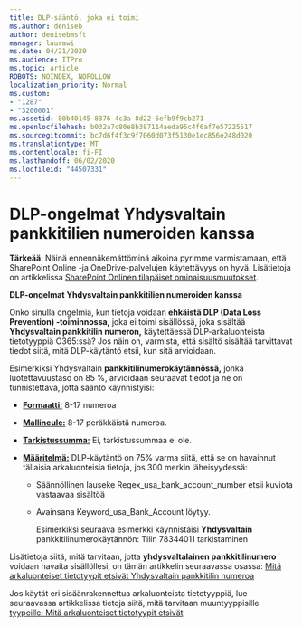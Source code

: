 ```yaml
---
title: DLP-sääntö, joka ei toimi
ms.author: deniseb
author: denisebmsft
manager: laurawi
ms.date: 04/21/2020
ms.audience: ITPro
ms.topic: article
ROBOTS: NOINDEX, NOFOLLOW
localization_priority: Normal
ms.custom:
- "1287"
- "3200001"
ms.assetid: 80b40145-8376-4c3a-8d22-6efb9f9cb271
ms.openlocfilehash: b032a7c80e8b387114aeda95c4f6af7e57225517
ms.sourcegitcommit: bc7d6f4f3c9f7060d073f5130e1ec856e248d020
ms.translationtype: MT
ms.contentlocale: fi-FI
ms.lasthandoff: 06/02/2020
ms.locfileid: "44507331"
---
```

# <a name="dlp-issues-with-us-bank-account-numbers"></a>DLP-ongelmat Yhdysvaltain pankkitilien numeroiden kanssa

**Tärkeää**: Näinä ennennäkemättöminä aikoina pyrimme varmistamaan, että SharePoint Online -ja OneDrive-palvelujen käytettävyys on hyvä. Lisätietoja on artikkelissa [SharePoint Onlinen tilapäiset ominaisuusmuutokset](https://aka.ms/ODSPAdjustments).

**DLP-ongelmat Yhdysvaltain pankkitilien numeroiden kanssa**

Onko sinulla ongelmia, kun tietoja voidaan **ehkäistä DLP (Data Loss Prevention) -toiminnossa,** joka ei toimi sisällössä, joka sisältää **Yhdysvaltain pankkitilin numeron,** käytettäessä DLP-arkaluonteista tietotyyppiä O365:ssä? Jos näin on, varmista, että sisältö sisältää tarvittavat tiedot siitä, mitä DLP-käytäntö etsii, kun sitä arvioidaan.
  
Esimerkiksi Yhdysvaltain **pankkitilinumerokäytännössä,** jonka luotettavuustaso on 85 %, arvioidaan seuraavat tiedot ja ne on tunnistettava, jotta sääntö käynnistyisi:
  
- **[Formaatti:](https://docs.microsoft.com/microsoft-365/compliance/sensitive-information-type-entity-definitions#format-77)** 8-17 numeroa

- **[Mallineule:](https://docs.microsoft.com/microsoft-365/compliance/sensitive-information-type-entity-definitions#pattern-77)** 8-17 peräkkäistä numeroa.

- **[Tarkistussumma:](https://docs.microsoft.com/microsoft-365/compliance/sensitive-information-type-entity-definitions#checksum-76)** Ei, tarkistussummaa ei ole.

- **[Määritelmä:](https://docs.microsoft.com/microsoft-365/compliance/sensitive-information-type-entity-definitions)** DLP-käytäntö on 75% varma siitä, että se on havainnut tällaisia arkaluonteisia tietoja, jos 300 merkin läheisyydessä:

  - Säännöllinen lauseke Regex_usa_bank_account_number etsii kuviota vastaavaa sisältöä

  - Avainsana Keyword_usa_Bank_Account löytyy.

    Esimerkiksi seuraava esimerkki käynnistäisi **Yhdysvaltain** pankkitilinumerokäytännön: Tilin 78344011 tarkistaminen

Lisätietoja siitä, mitä tarvitaan, jotta **yhdysvaltalainen pankkitilinumero** voidaan havaita sisällöllesi, on tämän artikkelin seuraavassa osassa: [Mitä arkaluonteiset tietotyypit etsivät Yhdysvaltain pankkitilin numeroa](https://docs.microsoft.com/microsoft-365/compliance/sensitive-information-type-entity-definitions#us-bank-account-number)
  
Jos käytät eri sisäänrakennettua arkaluonteista tietotyyppiä, lue seuraavassa artikkelissa tietoja siitä, mitä tarvitaan muuntyyppisille [tyypeille: Mitä arkaluonteiset tietotyypit etsivät](https://docs.microsoft.com/microsoft-365/compliance/sensitive-information-type-entity-definitions)
  
